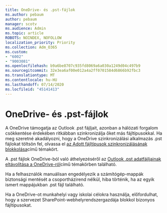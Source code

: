 ```yaml
---
title: OneDrive- és .pst-fájlok
ms.author: pebaum
author: pebaum
manager: scotv
ms.audience: Admin
ms.topic: article
ROBOTS: NOINDEX, NOFOLLOW
localization_priority: Priority
ms.collection: Adm_O365
ms.custom:
- "6002"
- "9003081"
ms.openlocfilehash: b9a6be8707c935fd8069a6a030a1249d04c497b9
ms.sourcegitcommit: 32e3ea6af00e012a4a2ff0701584d6866b92fbc3
ms.translationtype: MT
ms.contentlocale: hu-HU
ms.lasthandoff: 07/14/2020
ms.locfileid: "45141413"
---
```

# <a name="onedrive-and-pst-files"></a>OneDrive- és .pst-fájlok 

A OneDrive támogatja az Outlook .pst fájljait, azonban a hálózati forgalom csökkentése érdekében ritkábban szinkronizálja őket más fájltípusokkal. Ha meg szeretné akadályozni, hogy a OneDrive szinkronizálási alkalmazás .pst fájlokat töltsön fel, olvassa el [az Adott fájltípusok szinkronizálásának blokkolása](https://docs.microsoft.com/onedrive/block-file-types)című témakört. 

A .pst fájlok OneDrive-ból való áthelyezéséről az [Outlook .pst adatfájljainak eltávolítása a OneDrive-ról](https://support.microsoft.com/office/how-to-remove-an-outlook-pst-data-file-from-onedrive-b6b9e522-59bd-40f7-949f-168d0aa9b38e)című témakörben található. 

Ha a felhasználók manuálisan engedélyezik a számítógép-mappák biztonsági mentését a csoportházirend nélkül, hiba történik, ha az egyik ismert mappájukban .pst fájl található.

Ha a OneDrive-ot munkahelyi vagy iskolai célokra használja, előfordulhat, hogy a szervezet SharePoint-webhelyrendszergazdája blokkol bizonyos fájltípusokat.